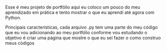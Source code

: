 Esse é meu projeto de portfólio aqui eu coloco um pouco do meu aprendizado em prática e tento mostrar o que eu aprendi até agora com Python.

Principais características, cada arquivo .py
tem uma parte do meu código que eu vou adicionando ao meu portfólio conforme vou estudando o objetivo é criar uma página que mostre o que eu sei fazer o como construo meus códigos
